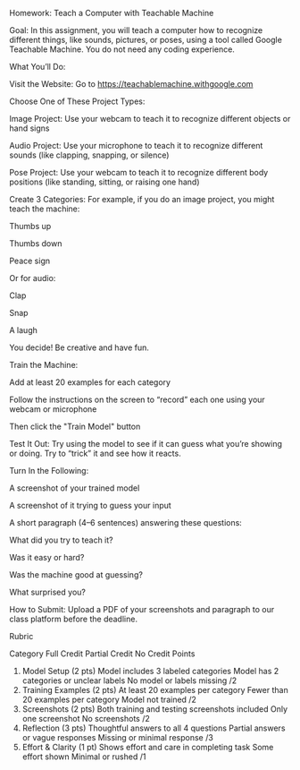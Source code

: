 Homework: Teach a Computer with Teachable Machine

Goal:
In this assignment, you will teach a computer how to recognize different things, like sounds, pictures, or poses, using a tool called Google Teachable Machine. You do not need any coding experience.

What You’ll Do:

Visit the Website:
Go to https://teachablemachine.withgoogle.com

Choose One of These Project Types:

Image Project: Use your webcam to teach it to recognize different objects or hand signs

Audio Project: Use your microphone to teach it to recognize different sounds (like clapping, snapping, or silence)

Pose Project: Use your webcam to teach it to recognize different body positions (like standing, sitting, or raising one hand)

Create 3 Categories:
For example, if you do an image project, you might teach the machine:

Thumbs up

Thumbs down

Peace sign

Or for audio:

Clap

Snap

A laugh

You decide! Be creative and have fun.

Train the Machine:

Add at least 20 examples for each category

Follow the instructions on the screen to “record” each one using your webcam or microphone

Then click the "Train Model" button

Test It Out:
Try using the model to see if it can guess what you’re showing or doing. Try to “trick” it and see how it reacts.

Turn In the Following:

A screenshot of your trained model

A screenshot of it trying to guess your input

A short paragraph (4–6 sentences) answering these questions:

What did you try to teach it?

Was it easy or hard?

Was the machine good at guessing?

What surprised you?

How to Submit:
Upload a PDF of your screenshots and paragraph to our class platform before the deadline.


Rubric

Category	Full Credit	Partial Credit	No Credit	Points
1. Model Setup (2 pts)	Model includes 3 labeled categories	Model has 2 categories or unclear labels	No model or labels missing	/2
2. Training Examples (2 pts)	At least 20 examples per category	Fewer than 20 examples per category	Model not trained	/2
3. Screenshots (2 pts)	Both training and testing screenshots included	Only one screenshot	No screenshots	/2
4. Reflection (3 pts)	Thoughtful answers to all 4 questions	Partial answers or vague responses	Missing or minimal response	/3
5. Effort & Clarity (1 pt)	Shows effort and care in completing task	Some effort shown	Minimal or rushed	/1
